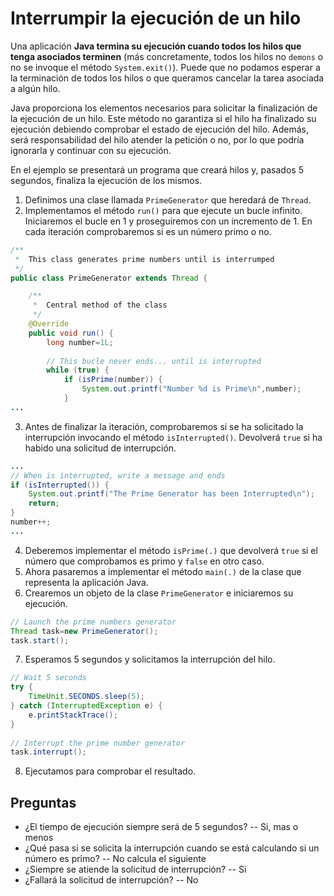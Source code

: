 # Interrumpir la ejecución de un hilo

Una aplicación **Java termina su ejecución cuando todos los hilos que tenga asociados terminen** (más concretamente, todos los hilos no `demons` o no se invoque el método `System.exit()`). Puede que no podamos esperar a la terminación de todos los hilos o que queramos cancelar la tarea asociada a algún hilo.

Java proporciona los elementos necesarios para solicitar la finalización de la ejecución de un hilo. Este método no garantiza si el hilo ha finalizado su ejecución debiendo comprobar el estado de ejecución del hilo. Además, será responsabilidad del hilo atender la petición o no, por lo que podría ignorarla y continuar con su ejecución.

En el ejemplo se presentará un programa que creará hilos y, pasados 5 segundos, finaliza la ejecución de los mismos.

1. Definimos una clase llamada `PrimeGenerator` que heredará de `Thread`.
2. Implementamos el método `run()` para que ejecute un bucle infinito. Iniciaremos el bucle en 1 y proseguiremos con un incremento de 1. En cada iteración comprobaremos si es un número primo o no.

```java
/**
 *  This class generates prime numbers until is interrumped
 */
public class PrimeGenerator extends Thread {

    /**
     *  Central method of the class
     */
    @Override
    public void run() {
        long number=1L;
		
        // This bucle never ends... until is interrupted
        while (true) {
            if (isPrime(number)) {
                System.out.printf("Number %d is Prime\n",number);
            }
...
```

3. Antes de finalizar la iteración, comprobaremos si se ha solicitado la interrupción invocando el método `isInterrupted()`. Devolverá `true` si ha habido una solicitud de interrupción.

```java
...
// When is interrupted, write a message and ends
if (isInterrupted()) {
    System.out.printf("The Prime Generator has been Interrupted\n");
    return;
}
number++;
...
```

4. Deberemos implementar el método `isPrime(.)` que devolverá `true` si el número que comprobamos es primo y `false` en otro caso.
5. Ahora pasaremos a implementar el método `main(.)` de la clase que representa la aplicación Java.
6. Crearemos un objeto de la clase `PrimeGenerator` e iniciaremos su ejecución.

```java
// Launch the prime numbers generator
Thread task=new PrimeGenerator();
task.start();
```

7. Esperamos 5 segundos y solicitamos la interrupción del hilo.

```java
// Wait 5 seconds
try {
    TimeUnit.SECONDS.sleep(5);
} catch (InterruptedException e) {
    e.printStackTrace();
}
		
// Interrupt the prime number generator
task.interrupt();
```

8. Ejecutamos para comprobar el resultado.

  
## Preguntas

-   ¿El tiempo de ejecución siempre será de 5 segundos? -- Si, mas o menos    
-   ¿Qué pasa si se solicita la interrupción cuando se está calculando si un número es primo? -- No calcula el siguiente
-   ¿Siempre se atiende la solicitud de interrupción? -- Si
-   ¿Fallará la solicitud de interrupción? -- No
<!--stackedit_data:
eyJoaXN0b3J5IjpbMTc0ODE0NjUwMiw1NDExNzg2MTZdfQ==
-->
